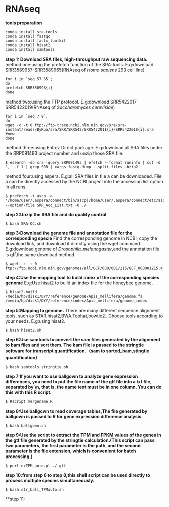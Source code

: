 # RNAseq
**tools preparation**

    conda install sra-tools
    conda install fastqc
    conda install fastx_toolkit
    conda install hisat2
    conda install samtools

**step 1: Download SRA files, high-throughput raw sequencing data.**
  method one:using the prefetch function of the SRA-tools.
    E.g:download SRR3589957-SRR3589965(RNAseq of *Homo sapiens* 293 cell line)
  
    for i in `seq 57 65`;
    do    
    prefetch SRR35899${i}
    done
  method two:using the FTP protocol.
    E.g:download SRR5422017-SRR5422019(RNAseq of *Saccharomyces cerevisiae*)
    
    for i in `seq 7 9`;
    do
    wget -c -t 0 ftp://ftp-trace.ncbi.nlm.nih.gov/sra/sra-instant/reads/ByRun/sra/SRR/SRR542/SRR542201${i}/SRR542201${i}.sra	#new
    done
  method three:using Entrez Direct package.
    E.g:download all SRA files under the SRP091493 project number and unzip those SRA file.
  
    $ esearch -db sra -query SRP091493 | efetch --format runinfo | cut -d ',' -f 1 | grep SRR | xargs fastq-dump --split-files –bzip2
   method four:using aspera.
    E.g:all SRA files in file a can be downloaded. File a can be directly accessed by the NCBI project into the accession list option in all runs.
    
    $ prefetch -t ascp -a "/home/user/.aspera/connect/bin/ascp|/home/user/.aspera/connect/etc/asperaweb_id_dsa.openssh" --option-file SRR_Acc_List.txt -O ./
**step 2:Unzip the SRA file and do quality control**

    $ bash SRA-QC.sh
**step 3:Download the genome file and annotation file for the corresponding specie**
Find the corresponding genome in NCBI, copy the download link, and download it directly using the wget command.
  E.g:download genome of *Drosophila_melanogaster*,and the annotation file is gff,the same download method.
  
    $ wget -c -t 0 ftp://ftp.ncbi.nlm.nih.gov/genomes/all/GCF/000/001/215/GCF_000001215.4_Release_6_plus_ISO1_MT/GCF_000001215.4_Release_6_plus_ISO1_MT_genomic.fna.gz
**step 4:Use the mapping tool to build index of the corresponding species genome**
  E.g:Use hisat2 to build an index file for the honeybee genome.
  
    $ hisat2-build /media/hp/disk1/DYY/reference/genome/Apis_mellifera/genome.fa /media/hp/disk1/DYY/reference/index/Apis_mellifera/genome_index
**step 5:Mapping to genome.**
There are many different sequence alignment tools, such as STAR,hisat2,BWA,Tophat,bowtie2...Choose tools according to your needs.
  E.g:using hisat2.
  
    $ bash hisat2.sh
**step 6:Use samtools to convert the sam files generated by the alignment to bam files and sort them. The bam file is passed to the stringtie software for transcript quantification.（sam to sorted_bam,stingtie quantification）**

    $ bash samtools_stringtie.sh
**step 7:If you want to use ballgown to analyze gene expression differences, you need to put the file name of the gtf file into a txt file, separated by \n, that is, the name text must be in one column. You can do this with this R script.**

    $ Rscript mergename.R
**step 8:Use ballgown to read coverage tables,The file generated by ballgown is passed to R for gene expression difference analysis.**

    $ bash ballgown.sh
**step 9:Use the script to extract the TPM and FPKM values of the genes in the gtf file generated by the stringtie calculation.(This script can pass two parameters, the first parameter is the path, and the second parameter is the file extension, which is convenient for batch processing.)**
    
    $ perl exTPM_auto.pl ./ gtf
**step 10:from step 6 to step 8,this shell script can be used directly to process multiple species simultaneously.**
    
    $ bash str_ball_TPMauto.sh
**step 11:




